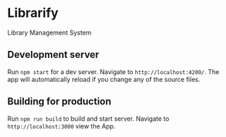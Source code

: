 # Librarify

Library Management System

## Development server

Run `npm start` for a dev server. Navigate to `http://localhost:4200/`. The app will automatically reload if you change any of the source files.

## Building for production

Run `npm run build` to build and start server. Navigate to `http://localhost:3000` view the App.

